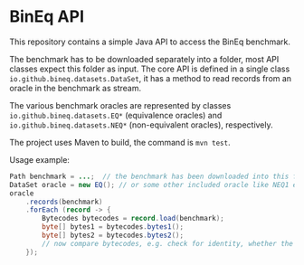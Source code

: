 # BinEq API

This repository contains a simple Java API to access the BinEq benchmark.

The benchmark has to be downloaded separately into a folder, most API classes 
expect this folder as input. The core API is defined in a single class `io.github.bineq.datasets.DataSet`, it has
a method to read records from an oracle in the benchmark as stream. 

The various benchmark oracles are represented by classes `io.github.bineq.datasets.EQ*` (equivalence oracles) and `io.github.bineq.datasets.NEQ*` (non-equivalent oracles), respectively.

The project uses Maven to build, the command is `mvn test`. 

Usage example:

```java
Path benchmark = ...;  // the benchmark has been downloaded into this folder
DataSet oracle = new EQ(); // or some other included oracle like NEQ1 etc
oracle
    .records(benchmark)
    .forEach (record -> {
        Bytecodes bytecodes = record.load(benchmark);
        byte[] bytes1 = bytecodes.bytes1();
        byte[] bytes2 = bytecodes.bytes2();
        // now compare bytecodes, e.g. check for identity, whether the _tlsh_ hash is the same, etc !
    });
````
